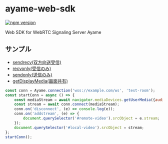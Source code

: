 # ayame-web-sdk

[![npm version](https://badge.fury.io/js/%40open-ayame%2Fayame-web-sdk.svg)](https://badge.fury.io/js/%40open-ayame%2Fayame-web-sdk)

Web SDK for WebRTC Signaling Server Ayame

## サンプル

- [sendrecv(双方向送受信)](./samples/sendrecv.html)
- [recvonly(受信のみ)](./samples/recvonly.html)
- [sendonly(送信のみ)](./samples/sendonly.html)
- [getDisplayMedia(画面共有)](./samples/displaymedia.html)

```javascript
const conn = Ayame.connection('wss://example.com/ws', 'test-room');
const startConn = async () => {
    const mediaStream = await navigator.mediaDevices.getUserMedia({audio: true, video: true});
    const stream = await conn.connect(mediaStream);
    conn.on('disconnect', (e) => console.log(e));
    conn.on('addstream', (e) => {
        document.querySelector('#remote-video').srcObject = e.stream;
    });
    document.querySelector('#local-video').srcObject = stream;
};
startConn();
```
